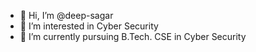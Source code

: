 - 👋 Hi, I’m @deep-sagar
- 👀 I’m interested in Cyber Security
- 🌱 I’m currently pursuing B.Tech. CSE in Cyber Security


<!---
deep-sagar/deep-sagar is a ✨ special ✨ repository because its `README.md` (this file) appears on your GitHub profile.
You can click the Preview link to take a look at your changes.
--->
